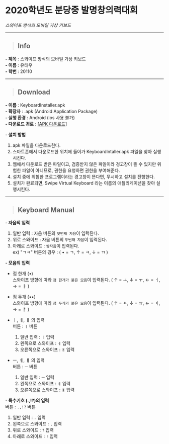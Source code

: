 # **2020학년도 분당중 발명창의력대회**

*스와이프 방식의 모바일 가상 키보드*

---

> ## **Info** 

**- 제목** : 스와이프 방식의 모바일 가상 키보드   
**- 이름** : 유태우   
**- 학번** : 20110   

---


> ## **Download**   

**- 이름** : KeyboardInstaller.apk   
**- 확장자** : .apk (Android Application Package)   
**- 실행 환경** : Android (ios 사용 불가)   
**- 다운로드 경로** : <a href="https://docs.google.com/uc?export=download&id=15rVb8CEEkq_7d8MjAv7yjYX537g_i_ur">[APK 다운로드]</a>   

**- 설치 방법**   
  1. apk 파일을 다운로드한다.   
  2. 스마트폰에서 다운로드한 위치에 들어가 KeyboardIntaller.apk 파일을 찾아 실행시킨다.   
  3. 웹에서 다운로드 받은 파일이고, 검증받지 않은 파일이라 경고창이 뜰 수 있지만 위험한 파일이 아니므로, 권한을 요청하면 권한을 부여해준다.   
  4. 설치 중에 위험한 프로그램이라는 경고창이 뜬다면, 무시하고 설치를 진행한다.   
  5. 설치가 완료되면, Swipe Virtual Keyboard 라는 이름의 애플리케이션을 찾아 실행시킨다.   
 
---

> ## **Keyboard Manual**
   
**- 자음의 입력**   
1. 일반 입력 : 자음 버튼의 `첫번째 자음`이 입력된다.   
2. 위로 스와이프 : 자음 버튼의 `두번째 자음`이 입력된다.   
3. 아래로 스와이프 : `쌍자음`이 입력된다.  
ex) "ㄱㅋ" 버튼의 경우 : ( • = ㄱ, ↑ = ㅋ, ↓ = ㄲ )

**- 모음의 입력**   
+ 점 한개 (•)   
   스와이프 방향에 따라 `점 한개가 붙은 모음`이 입력된다. ( ↑ = ㅗ, ↓ = ㅜ, ← = ㅓ, → = ㅏ )   
      
+ 점 두개 (••)    
   스와이프 방향에 따라 `점 두개가 붙은 모음`이 입력된다. ( ↑ = ㅛ, ↓ = ㅠ, ← = ㅕ, → = ㅑ )   
   
+ ㅣ, ㅔ, ㅐ 의 입력   
  버튼 : `ㅣ` 버튼   
  1. 일반 입력 : `ㅣ` 입력   
  2. 왼쪽으로 스와이프 : `ㅔ` 입력   
  3. 오른쪽으로 스와이프 : `ㅐ` 입력   
     
+ ㅡ, ㅖ, ㅒ 의 입력   
  버튼 : `ㅡ` 버튼   
  1. 일반 입력 : `ㅡ` 입력   
  2. 왼쪽으로 스와이프 : `ㅖ` 입력   
  3. 오른쪽으로 스와이프 : `ㅒ` 입력   
  
**- 특수기호 (.,!?)의 입력**   
  버튼 : `.,!?` 버튼   
  1. 일반 입력 : `.` 입력   
  2. 왼쪽으로 스와이프 : `,` 입력   
  3. 위로 스와이프 : `?` 입력   
  4. 아래로 스와이프 : `!` 입력   

